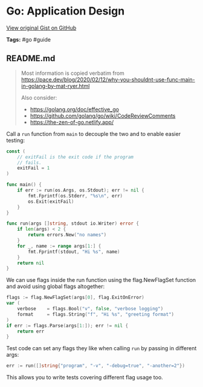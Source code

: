 # Go: Application Design 

[View original Gist on GitHub](https://gist.github.com/Integralist/e23fe5cd55e87cf3043c1c32322640fa)

**Tags:** #go #guide

## README.md

> Most information is copied verbatim from https://pace.dev/blog/2020/02/12/why-you-shouldnt-use-func-main-in-golang-by-mat-ryer.html
>
> Also consider:
> - https://golang.org/doc/effective_go
> - https://github.com/golang/go/wiki/CodeReviewComments
> - https://the-zen-of-go.netlify.app/

Call a `run` function from `main` to decouple the two and to enable easier testing:

```go
const (
	// exitFail is the exit code if the program
	// fails.
	exitFail = 1
)

func main() {
	if err := run(os.Args, os.Stdout); err != nil {
		fmt.Fprintf(os.Stderr, "%s\n", err)
		os.Exit(exitFail)
	}
}

func run(args []string, stdout io.Writer) error {
	if len(args) < 2 {
		return errors.New("no names")
	}
	for _, name := range args[1:] {
		fmt.Fprintf(stdout, "Hi %s", name)
	}
	return nil
}
```

We can use flags inside the run function using the flag.NewFlagSet function and avoid using global flags altogether:

```go
flags := flag.NewFlagSet(args[0], flag.ExitOnError)
var (
	verbose    = flags.Bool("v", false, "verbose logging")
	format     = flags.String("f", "Hi %s", "greeting format")
)
if err := flags.Parse(args[1:]); err != nil {
	return err
}
```

Test code can set any flags they like when calling `run` by passing in different args:

```go
err := run([]string{"program", "-v", "-debug=true", "-another=2"})
```

This allows you to write tests covering different flag usage too.

